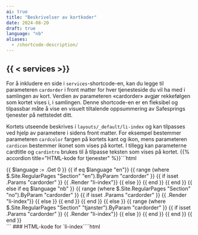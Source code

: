 ```yaml
---
ai: true
title: "Beskrivelser av kortkoder"
date: 2024-08-20
draft: true
language: "nb"
aliases:
  - /shortcode-description/
---
```

## {{ < services >}}

For å inkludere en side i `services`-shortcode-en, kan du legge til parameteren `cardorder` i front matter for hver tjenesteside du vil ha med i samlingen av kort. Verdien av parameteren «cardorder» avgjør rekkefølgen som kortet vises i, i samlingen. Denne shortcode-en er en fleksibel og tilpassbar måte å vise en visuelt tiltalende oppsummering av Safesprings tjenester på nettstedet ditt.

Kortets utseende beskrives i `layouts/_default/li-index` og kan tilpasses ved hjelp av parametere i sidens front matter. For eksempel bestemmer parameteren `cardcolor` fargen på kortets kant og ikon, mens parameteren `cardicon` bestemmer ikonet som vises på kortet. I tillegg kan parameterne cardtitle og `cardintro` brukes til å tilpasse teksten som vises på kortet. {{% accordion title="HTML-kode for tjenester" %}}```html
<div class="flexcontainer-three">
  {{ $language := .Get 0 }} {{ if eq $language "en"}} {{ range (where
  $.Site.RegularPages "Section" "en").ByParam "cardorder" }} {{ if isset .Params
  "cardorder" }} {{ .Render "li-index"}} {{ else }} {{ end }} {{ end }} {{ else
  if eq $language "nb" }} {{ range (where $.Site.RegularPages "Section"
  "no").ByParam "cardorder" }} {{ if isset .Params "cardorder" }} {{ .Render
  "li-index"}} {{ else }} {{ end }} {{ end }} {{ else }} {{ range (where
  $.Site.RegularPages "Section" "tjanster").ByParam "cardorder" }} {{ if isset
  .Params "cardorder" }} {{ .Render "li-index"}} {{ else }} {{ end }} {{ end }}
  {{ end }}
</div>
```
### HTML-kode for `li-index````html
<a href="{{ .RelPermalink }}">
  <div class="flex-item shadow-1 border-hover-{{ .Params.cardorder }}">
    <style>
      	.border-hover-{{ .Params.cardorder }} {
      		transition: all 0.2s ease-in;
      		border-bottom: 5px solid white;
      	}

      	.border-hover-{{ .Params.cardorder }}:hover {
      	transform: translateY(-5px);
      	mar border: none;
      	border-bottom: 5px solid {{ .Params.cardcolor }} !important;
      }
    </style>
    <div class="cardtitle">
      <div class="cardicon" style="background-color: {{ .Params.cardcolor }}10">
        <i
          class="{{ .Params.cardicon }} icon"
          style="color: {{ .Params.cardcolor }} !important"
        ></i>
      </div>
      <h2 style="color: {{ .Params.cardcolor }}">
        {{ if .Params.cardtitle }}{{ .Params.cardtitle }}{{ else }}{{ .Title
        }}{{ end }}
      </h2>
    </div>
    <p class="mb-0">
      {{ if .Params.cardintro }}{{ .Params.cardintro }}{{ else }}{{
      .Params.intro }}{{ end }}
    </p>
  </div>
</a>
```
{{% /accordion %}} {{< distance >}} {{< services >}}

{{< accordion-script >}}

---

# Dokumentasjon for shortcodes

Nedenfor finner du en oversiktlig dokumentasjon av alle våre shortcodes for Hugo-nettstedet. For hver shortcode finnes:

- Beskrivelse: Kort forklaring av hva shortcoden gjør.
- Kode: Selve shortcoden i HTML.
- Eksempel: Hvordan man kaller shortcoden med eksempeldata.
- Renderet resultat: Hvordan shortcoden ser ut på siden.

---

## 2calltoaction.html

### Beskrivelse

Oppretter en call-to-action-seksjon med to knapper. Den første knappen tar to parametere (tekst og URL), mens den andre knappen tar to parametere (tekst og URL).

### Kode```html
<br />
<a class="button" target="_self" href="{{ .Get 1 | safeURL }}">{{ .Get 0 }}</a>
<a
  style="margin-top: 25px; padding: 1px 0 0 0;"
  class="text-button"
  target="_blank"
  href="{{ .Get 3 | safeURL }}"
  >{{ .Get 2 }}</a
>
<br />
```
### Eksempel

{{< 2calltoaction "Call Us" "/contact" "Learn More" "https://example.com/learn-more" >}}

### Gjengitt resultat

En primær knapp med teksten "Call Us" (lenket til `/contact`) og en sekundær tekstlenke "Learn More" (lenket til
`https://example.com/learn-more`).

---

## accordion-script.html

### Beskrivelse

Legger inn JavaScript som trengs for å aktivere funksjonaliteten til accordion-elementer (veksling, jevn rulling, åpning av
accordion via lenker).

### Kode```html
<script>
  var acc = document.getElementsByClassName("accordion");
  var i;

  for (i = 0; i < acc.length; i++) {
    acc[i].addEventListener("click", function () {
      this.classList.toggle("accordion-active");
      var panel = this.nextElementSibling;
      if (panel.style.maxHeight) {
        panel.style.maxHeight = null;
        panel.style.marginBottom = 0 + "px";
      } else {
        panel.style.maxHeight = panel.scrollHeight + "px";
        panel.style.marginBottom = 10 + "px";
      }
    });
  }

  function openAccordion(id) {
    var accordionBox = document.getElementById(id);
    if (accordionBox) {
      var button = accordionBox.getElementsByClassName("accordion")[0];
      if (button) {
        button.click();
        accordionBox.scrollIntoView({ behavior: "smooth", block: "start" });
      }
    }
  }

  document.querySelectorAll('a[href^="#"]').forEach((anchor) => {
    anchor.addEventListener("click", function (e) {
      var targetId = this.getAttribute("href").substr(1);
      var targetElement = document.getElementById(targetId);
      if (targetElement && targetElement.classList.contains("accordion-box")) {
        e.preventDefault();
        openAccordion(targetId);
      }
    });
  });
</script>
```
### Eksempel

{{< accordion-script >}}

### Gjengitt resultat

Ingen direkte visuell komponent. Skriptet kjøres i bakgrunnen for å muliggjøre accordion-funksjonalitet.

---

## accordion.html

### Beskrivelse

Oppretter et accordion-element med en klikkbar overskrift som viser eller skjuler innholdet.

### Kode

{{< accordion id="acc1" title="Mer informasjon" >}} Dette er innholdet som skjules i accordion-elementet. {{< /accordion >}}

### Eksempel

&#123;&#123;&lt; accordion id="acc1" title="Mer informasjon" Dette er innholdet som skjules i accordion-elementet.
&#123;&#123;&lt;/accordion &gt;&#125;&#125;

### Gjengitt resultat

Et klikkbart element med overskriften «Mer informasjon» som viser/skjuler sitt innhold.

---

## aks-alternatives.html

### Beskrivelse

Viser en tabell som sammenligner Azure‑tjenester med open source‑alternativer og angir om de er administrert av Safespring.

### Kode```html
<div class="container-table-wp mt-2">
  <div class="price-table">
    <div class="table">
      <div class="row header">
        <div class="cell">Tjänst i Azure</div>
        <div class="cell">Funktion</div>
        <div class="cell">Open Source</div>
        <div class="cell">Managerat hos Safespring</div>
      </div>

      <div class="row">
        <div class="cell" data-title="Tjänst i Azure">
          Azure Kubernetes Service (AKS)
        </div>
        <div class="cell" data-title="Funktion">Managerad Kubernetes</div>
        <div class="cell" data-title="Open source alternativ">
          <a href="https://compliantkubernetes.io">Compliant Kubernetes</a>
        </div>
        <div class="cell" data-title="Managerat av Safespring">Ja</div>
      </div>

      <!-- Fler rader här, se originalkoden för alla alternativ -->
    </div>
  </div>
</div>
```
### Eksempler```
{{< en-aks-alternatives >}}
```
### Rendret resultat

En tabell med ulike Azure-tjenester, tilsvarende open source-alternativer og hvorvidt de er administrert hos Safespring.

---

## button.html

### Beskrivelse

Oppretter en knapp som lenker enten til en ekstern URL (definert i `.Params.link`) eller en sidefelt-lenke (definert i
`.Params.sidebarlinkurl`).

### Kode```html
<br />
{{ if $.Page.Params.link }}
<a class="button" target="_blank" href="{{ $.Page.Params.link }}"
  >{{ $.Page.Params.knapp }}</a
>
{{ else }}
<a href="{{ $.Page.Params.sidebarlinkurl }}" target="_blank" id="button">
  {{ $.Page.Params.sidebarlinkname }} {{ if $.Page.Params.sidebarlinkicon
  }}&nbsp;&nbsp;&nbsp;<i class="fas {{ $.Page.Params.sidebarlinkicon }}"></i>{{
  end }}
</a>
{{ end }}
```
### Eksempel```
{{ < button link="https://example.com" knapp="Klicka här" >}}
```
### Rendret resultat

En klikkbar knapp med teksten «Klikk her» som leder til `https://example.com`.

---

## button0.html

### Beskrivelse

En variant av `button.html` med samme oppførsel, men som kan brukes separat ved behov.

### Kode```html
<br />
{{ if $.Page.Params.link }}
<a class="button" target="_blank" href="{{ $.Page.Params.link }}"
  >{{ $.Page.Params.knapp }}</a
>
{{ else }}
<a href="{{ $.Page.Params.sidebarlinkurl }}" target="_blank" id="button">
  {{ $.Page.Params.sidebarlinkname }} {{ if $.Page.Params.sidebarlinkicon
  }}&nbsp;&nbsp;&nbsp;<i class="fas {{ $.Page.Params.sidebarlinkicon }}"></i>{{
  end }}
</a>
{{ end }}
```
### Eksempler```
{{< button link="https://example.com" knapp="Klicka här" >}}
```
### Renderet resultat

En klikkbar knapp med teksten "Klikk her" som leder til `https://example.com`, tilsvarende `button.html`.

---

## calendar.html

### Beskrivelse

Viser en arrangementskort-stil med dato, type arrangement, plattform og tid, formatert som en minikalender.

### Kode```html
<div>
  <style>
    .safespring-event .desc .des,
    .safespring-event .desc .hed {
      font-family: Hind, sans-serif;
      overflow: hidden;
    }
    .safespring-event {
      display: inline-block;
      position: relative;
      cursor: default;
      background: #fff;
      font-family: Hind, sans-serif;
      font-weight: 600;
      color: #323232 !important;
      font-size: 15px;
      line-height: 100%;
      -webkit-box-shadow:
        0 0 0 0.5px rgba(50, 50, 93, 0.17),
        0 2px 5px 0 rgba(50, 50, 93, 0.1),
        0 1px 1.5px 0 rgba(0, 0, 0, 0.07),
        0 1px 2px 0 rgba(0, 0, 0, 0.08),
        0 0 0 0 transparent !important;
      -moz-box-shadow:
        0 0 0 0.5px rgba(50, 50, 93, 0.17),
        0 2px 5px 0 rgba(50, 50, 93, 0.1),
        0 1px 1.5px 0 rgba(0, 0, 0, 0.07),
        0 1px 2px 0 rgba(0, 0, 0, 0.08),
        0 0 0 0 transparent !important;
      box-shadow:
        0 0 0 0.5px rgba(50, 50, 93, 0.17),
        0 2px 5px 0 rgba(50, 50, 93, 0.1),
        0 1px 1.5px 0 rgba(0, 0, 0, 0.07),
        0 1px 2px 0 rgba(0, 0, 0, 0.08),
        0 0 0 0 transparent !important;
      -webkit-border-radius: 4px;
      border-radius: 4px;
    }
    .safespring-event .date {
      width: 50px;
      height: 60px;
      float: left;
      position: relative;
    }
    .safespring-event .date .bdr1,
    .safespring-event .date .bdr2 {
      width: 1px;
      height: 50px;
      position: absolute;
      z-index: 100;
      top: 5px;
    }
    .safespring-event .date .mon {
      display: block;
      text-align: center;
      padding: 12px 0 0;
      font-size: 10px;
      color: #bf5549;
      font-weight: 700;
      line-height: 110%;
      text-transform: uppercase;
    }
    .safespring-event .date .day {
      display: block;
      text-align: center;
      padding: 0 0 8px;
      font-size: 28px;
      font-weight: 700;
      color: #333;
      line-height: 100%;
    }
    .safespring-event .date .bdr1 {
      background: #eaeaea;
      right: -3px;
    }
    .safespring-event .date .bdr2 {
      background: #fff;
      right: -4px;
    }
    .safespring-event .desc {
      height: 60px;
      float: left;
      position: relative;
      padding: 0 15px 0 0;
    }
    .safespring-event .desc p {
      margin: 0;
      display: block;
      text-align: left;
      padding: 10px 0 0 15px;
      font-size: 11px;
      color: #666;
      line-height: 130%;
    }
    .safespring-event .desc .hed {
      height: 15px;
      display: block;
      margin-bottom: 0;
      font-size: 13px;
      line-height: 110%;
      color: #333;
      text-transform: uppercase;
    }
    .safespring-event .desc .des {
      height: 28px;
      display: block;
    }
    .safespring-event-selected {
      background-color: #f4f4f4;
    }
    .addeventatc .alarm_reminder,
    .addeventatc .all_day_event,
    .addeventatc .attendees,
    .addeventatc .calname,
    .addeventatc .date_format,
    .addeventatc .recurring,
    .addeventatc .status,
    .addeventatc .uid,
    .safespring-event .client,
    .safespring-event .description,
    .safespring-event .end,
    .safespring-event .facebook_event,
    .safespring-event .location,
    .safespring-event .method,
    .safespring-event .organizer,
    .safespring-event .organizer_email,
    .safespring-event .start,
    .safespring-event .timezone,
    .safespring-event .title,
    .safespring-event .transp {
      display: none !important;
    }
  </style>
  <div style="clear:both;padding:10px 0px 10px 0px;">
    <div class="safespring-event" data-styling="none">
      <div class="date">
        <span class="mon">{{ .Get "month" }}</span>
        <span class="day">{{ .Get "day" }}</span>
        <div class="bdr1"></div>
        <div class="bdr2"></div>
      </div>
      <div class="desc">
        <p>
          <strong class="hed">{{ .Get "type" }}</strong>
          <span class="des">{{ .Get "platform" }}<br />{{ .Get "time" }}</span>
        </p>
      </div>
    </div>
  </div>
</div>
```
---

## chart.html

### Beskrivelse

Brukes til å omslutte innhold som skal gjengis av Mermaid (diagrammer, flytskjemaer osv.).

### Kode```html
<div class="mermaid">{{ .Inner }}</div>
```
### Eksempel```
{{< chart >}}
graph LR
A[Start] --> B{Beslut}
B -- Ja --> C[Gör något]
B -- Nej --> D[Gör inget]
{{< /chart >}}
```
### Rendret resultat

Et Mermaid-diagram i henhold til den definerte syntaksen.

---

## column-two.html

### Beskrivelse

Omslutter innhold i et to-kolonneoppsett.

### Kode```html
<div class="column-two">{{ .Inner }}</div>
```
### Eksempel```
{{< column-two >}}
Kolumn 1 innehåll
{{< /column-two >}}
```
### Gjengitt resultat

Viser innhold i to kolonner (krever supplerende CSS).

---

## contact-small.html

### Beskrivelse

Viser et kompakt kontaktkort med tittel, navn og e-postlenke.

### Kode```html
<div class="flex-content">
  <div class="body p-relative bg-white shadow-1">
    <div class="d-block w-full"></div>
    <div class="px-2 py-2">
      <h3
        style="color: #9A9A9A; font-size: 16px; line-height: 1 !important; margin:0 !important;"
      >
        {{ .Get "title" }}
      </h3>
      <h2
        style="color: #323232; margin:0; font-size: 20px; line-height: 1 !important; padding-top: 5px !important;"
      >
        {{ .Get "name" }}
      </h2>
      <p style="line-height: 1 !important; margin:0px !important;">
        <a
          style="color: #9A9A9A; font-size: 14px;"
          href="mailto:{{.Get `email`}}"
          >{{ .Get "email" }}</a
        >
      </p>
    </div>
  </div>
</div>
```
### Eksempel```
{{< contact-small title="Support" name="Jane Doe" email="jane@example.com" >}}
```
### Gjengitt resultat

Et lite kontaktkort med "Support", "Jane Doe" og en e-postlenke.

---

## contact.html

### Beskrivelse

Viser et mer detaljert kontaktkort med valgfritt bilde, telefon, e-post og adresse.

### Kode```html
<div class="contact-container">
  {{ if .Params.picture }}
  <div
    class="contact-image"
    style="aspect-ratio: 1 / 1; background-image: url(/img/people/{{.Get `picture` }});"
  ></div>
  {{ end }}
  <div class="contact-text-container">
    <div class="contact-text">
      <div class="contact-name">{{ .Get "name" }}</div>
      <div class="contact-title">{{ .Get "title" }}</div>
    </div>
    <div class="contact-link-container">
      {{ if .Params.phone }}
      <a class="contact-link" href="tel:{{ .Get `phone` }}">
        <i class="fa-solid fa-phone"></i>
        <span class="phone-number">{{ .Get "phone" }}</span>
      </a>
      {{ end }} {{ if .Params.email }}
      <a class="contact-link" href="mailto:{{ .Get `email` }}">
        <i class="fa-solid fa-envelope"></i>
        <span>{{ .Get "email" }}</span>
      </a>
      {{ end }} {{ if .Params.address }}
      <a class="contact-link" href="{{ .Get `address-link` }}">
        <i class="fa-solid fa-map"></i>
        <span>{{ .Get "address" }}</span>
      </a>
      {{ end }}
    </div>
  </div>
</div>

<script>
  function formatPhoneNumber(phoneNumber) {
    let cleaned = ("" + phoneNumber).replace(/\D/g, "");

    // Svenska mobilnummer (ex: +46762117309)
    if (cleaned.startsWith("46") && cleaned.length === 11) {
      return `+46 ${cleaned.slice(2, 4)}-${cleaned.slice(4, 7)} ${cleaned.slice(7, 9)} ${cleaned.slice(9, 11)}`;
    }

    // Svenska fastnummer (ex: +46855107370)
    if (cleaned.startsWith("46") && cleaned.length === 10) {
      return `+46 ${cleaned.slice(2, 3)}-${cleaned.slice(3, 6)} ${cleaned.slice(6, 8)} ${cleaned.slice(8, 10)}`;
    }

    // Norska mobilnummer (ex: +4747123456)
    if (cleaned.startsWith("47") && cleaned.length === 11) {
      return `+47 ${cleaned.slice(2, 4)} ${cleaned.slice(4, 6)} ${cleaned.slice(6, 8)} ${cleaned.slice(8, 11)}`;
    }

    // Norska fastnummer (ex: +4722345678)
    if (cleaned.startsWith("47") && cleaned.length === 10) {
      return `+47 ${cleaned.slice(2, 4)} ${cleaned.slice(4, 6)} ${cleaned.slice(6, 8)} ${cleaned.slice(8, 10)}`;
    }

    return phoneNumber;
  }

  document.addEventListener("DOMContentLoaded", () => {
    const phoneElements = document.querySelectorAll(".phone-number");
    phoneElements.forEach((phoneElement) => {
      const formattedNumber = formatPhoneNumber(phoneElement.textContent);
      phoneElement.textContent = formattedNumber;
    });
  });
</script>
```
### Eksempel```
{{< contact picture="jane.jpg" name="Jane Doe" title="CEO" phone="+46701234567" email="jane@example.com" address="123 Main St" address-link="/contact" >}}
```
### Gjengitt resultat

Et kontaktkort med bilde, navn, tittel, telefon, e-post og adresse.

---

## custom-card.html

### Beskrivelse

Oppretter et horisontalt kort med et bakgrunnsbilde, en overskrift, tekst (eller indre innhold) og en valgfri knappelenke.

### Kode```html
<div
  class="safespring-horisontal-card-container bg-white shadow-1 safespring-horisontal-card-row"
>
  <div
    class="safespring-horisontal-card-col safespring-horisontal-card-image"
    style="background-image: url({{ .Get `image` }});"
    alt="{{ or (.Get `alt`) (.Get `cardtitle`) }}"
  ></div>
  <div
    class="safespring-horisontal-card-col safespring-horisontal-card-content"
  >
    <h3>{{ .Get "cardtitle" }}</h3>
    {{ if isset .Params "text" }}
    <p>{{ .Get "text" }}</p>
    {{ else }} {{ .Inner | safeHTML }} {{ end }} {{ if isset .Params "link" }}
    <br /><br />
    <a class="button" href="{{ .Get `link` }}">{{ .Get "linktext" }}</a>
    {{ end }}
  </div>
</div>
```
### Eksempel```
{{< custom-card image="/img/card.jpg" cardtitle="Vår tjänst" text="Läs mer om vår tjänst." link="https://example.com" linktext="Läs mer" />}}
```
### Gjengitt resultat

Et horisontalt kort med bakgrunnsbilde, overskrift og en knapp for å lese mer.

---

## disclaimer.html

### Beskrivelse

Viser en «disclaimer»-boks med en tittel og tekst.

### Kode```html
<div class="disclaimer shadow-1">
  <p class="disclaimer-title">{{ .Get 0 }}</p>
  <p>{{ .Inner }}</p>
</div>
```
### Eksempel```
{{< disclaimer "Varning" >}}
Informationen på denna sida kan ändras utan förvarning.
{{< /disclaimer >}}
```
### Gjengitt resultat

En rute med overskriften "Advarsel" og meldingen "Informasjonen på denne siden kan endres uten forvarsel."

---

## flexbox.html

### Beskrivelse

Omslutter innhold i en flex-container for fleksibel layout.

### Kode```html
<div class="flex-container">{{ .Inner }}</div>
```
### Eksempel```
{{< flexbox >}}
Innehåll 1 | Innehåll 2 | Innehåll 3
{{< /flexbox >}}
```
### Gjengitt resultat

Viser innholdet horisontalt i en flex-layout.

---

## horisontal-card.html

### Beskrivelse

Oppretter et horisontalt kort med bakgrunnsbilde, overskrift, tekst og en knapp.

### Kode```html
<div
  class="safespring-horisontal-card-container bg-white shadow-1 safespring-horisontal-card-row my-2"
>
  <div
    class="safespring-horisontal-card-col safespring-horisontal-card-image"
    style="background-image: url({{ .Get `image` }});"
    alt="{{ or (.Get `alt`) (.Get `cardtitle`) }}"
  ></div>
  <div
    class="safespring-horisontal-card-col safespring-horisontal-card-content"
  >
    <h3>{{ .Get "cardtitle" }}</h3>
    <p>{{ .Get "text" }}</p>
    <br /><br />
    <a class="button" href="{{ .Get `link` }}">{{ .Get "linktext" }}</a>
  </div>
</div>
```
### Eksempler```
{{< horisontal-card image="/img/card.jpg" cardtitle="Nyhet" text="Detta är en nyhet." link="https://example.com" linktext="Läs mer" >}}
```
### Gjengitt resultat

Et horisontalt kort med bilde, overskrift, tekst og en knapp for å lese mer.

---

## icon-block-container.html

### Beskrivelse

Omslutter flere "icon-block" i en container.

### Kode```html
<div class="icon-block-container">{{ .Inner }}</div>
```
### Eksempel```
{{< icon-block-container >}}
{{< icon-block icon="fas fa-star" color="#FFD700" text="Utvald" description="Topprankad" >}}
{{< /icon-block-container >}}
```
### Gjengitt resultat

En beholder som inneholder en eller flere "icon-block".

---

## icon-block-horisontal.html

### Beskrivelse

Lager en horisontal ikonblokk med farget bakgrunn, ikon og tekst. Kan valgfritt omgis av en lenke.

### Kode```html
{{ with .Get "link" }}
<a class="icon-block-link" href="{{ . | safeURL }}"
  >{{ end }}
  <div
    class="icon-block-horisontal"
    style='background-color: {{ .Get "color" }}10;'
  >
    <div
      class="icon-block-color"
      style='color: {{ .Get "color" }};background-color: {{ .Get "color" }}10;'
    >
      <i class='{{ .Get "icon" }} icon'></i>
    </div>
    <p>
      <span class="inline_rubrik" style='color: {{ .Get "color" }};'
        >{{ .Get "text" }} </span
      ><br />{{ .Get "description" }}
    </p>
  </div>
  {{ with .Get "link" }}</a
>{{ end }}
```
### Eksempler```
{{< icon-block-horisontal link="https://example.com" icon="fas fa-info" color="#00AEEF" text="Info" description="Mer information" >}}
```
### Gjengitt resultat

Et horisontalt ikonblokk med ikon, farge og teksten "Info" samt "Mer informasjon".

---

## icon-block-small-container.html

### Beskrivelse

Omslutter små ikonblokker i en container.

### Kode```html
<div class="icon-block-small-container">{{ .Inner }}</div>
```
### Eksempel```
{{< icon-block-small-container >}}
{{< icon-block-small icon="fas fa-check" color="#28a745" text="OK" description="Allt bra" >}}
{{< /icon-block-small-container >}}
```
### Gjengitt resultat

En beholder for små ikonblokker.

---

## icon-block-small.html

### Beskrivelse

Oppretter en liten ikonblokk med ikon, tekst og beskrivelse. Kan pakkes inn i en lenke.

### Kode```html
{{ with .Get "link" }}
<a class="icon-block-link" href="{{ . }}"
  >{{ end }}
  <div
    class="icon-block-small"
    style='color: {{ .Get "color" }};border-color: {{ .Get "color" }}30;'
  >
    <div
      class="icon-block-small-icon"
      style='background-color: {{ .Get "color" }}10;'
    >
      <i class='{{ .Get "icon" }} icon'></i>
    </div>
    <p>
      <span style='color: {{ .Get "color" }};'>{{ .Get "text" }}</span>{{ .Get
      "description" }}
    </p>
  </div>
  {{ with .Get "link" }}</a
>{{ end }}
```
### Eksempel```
{{< icon-block-small link="https://example.com" icon="fas fa-check" color="#28a745" text="OK" description="Allt bra" >}}
```
### Gjengitt resultat

En liten ikonblokk med teksten "OK" og beskrivelsen "Alt er bra", eventuelt lenket.

---

## icon-block.html

### Beskrivelse

Viser en ikonblokk som kan inneholde enten et bilde eller et ikon samt tekst og beskrivelse. Kan omsluttes av en lenke.

### Kode```html
{{ with .Get "link" }}
<a class="icon-block-link" href="{{ . }}"
  >{{ end }}
  <div class="icon-block" style='color: {{ .Get "color" }};'>
    {{ if .Get "image" }}
    <img
      src='{{ .Get "image" }}'
      alt='{{ .Get "alt" | default "Icon" }}'
      class="icon-svg"
      style="height: 70px;"
    />
    {{ else }}
    <i class='{{ .Get "icon" }} icon'></i>
    {{ end }}
    <p>
      <span style='color: {{ .Get "color" }};'>{{ .Get "text" }}</span>{{ .Get
      "description" }}
    </p>
  </div>
  {{ with .Get "link" }} </a
>{{ end }}
```
### Eksempel```
{{< icon-block link="https://example.com" icon="fas fa-star" color="#FFD700" text="Utvald" description="Topprankad" >}}
```
### Rendret resultat

En ikonblokk med et ikon eller bilde, samt overskrift og beskrivelse.

---

## icon.html

### Beskrivelse

Rendrer et enkelt ikon med valgt farge.

### Kode```html
<i style="color: {{ .Get 1 | safeHTML }}" class="{{ .Get 0 }}"></i>
```
### Eksempel```
{{< icon "fas fa-heart" "#FF0000" >}}
```
### Gjengitt resultat

Et rødt hjerteikon.

---

## info.html

### Beskrivelse

Viser en kompakt informasjonsboks med en tittel, et navn og en e-postlenke.

### Kode```html
<div class="flex-content">
  <div class="body p-relative">
    <div class="d-block w-full"></div>
    <div class="px-2 py-2">
      <h3 style="font-size: 16px;">{{ .Get "title" }}</h3>
      <h2 style="font-size: 20px;">{{ .Get "name" }}</h2>
      <p>
        <a style="color:#323232" href="mailto:{{.Get `email`}}"
          >{{ .Get "email" }}</a
        >
      </p>
    </div>
  </div>
</div>
```
### Eksempel```
{{< info title="Kontakt" name="John Smith" email="john@example.com" >}}
```
### Gjengitt resultat

En enkel informasjonsboks med tittel, navn og e-postlenke.

---

## infobox.html

### Beskrivelse

Omslutter innhold i en stylet informasjonsboks.

### Kode```html
<div class="flex-container bg-white shadow-1 br-5">{{ .Inner }}</div>
```
### Eksempel```
{{< infobox >}}
Detta är viktig information.
{{< /infobox >}}
```
### Gjengitt resultat

En hvit boks med skygge (shadow-1) som inneholder valgfritt tekstinnhold.

---

## ingress.html

### Beskrivelse

Formaterer innledende eller ingress-tekst i en egen stil, ofte større eller mer fremtredende.

### Kode```html
<div class="ingress"><p>{{ .Inner }}</p></div>
```
### Eksempel```
{{< ingress >}}
Välkommen till vår webbplats! Detta är inledande text.
{{< /ingress >}}
```
### Gjengitt resultat

En kort innledning i en distinkt stil.

---

## inline.html

### Beskrivelse

Viser inline-innhold i et avsnitt med en særskilt overskriftsstil.

### Kode```html
<p><span class="inline_rubrik">{{ .Inner }}</span></p>
```
### Eksempel```
{{< inline "Observera: Detta är ett meddelande." >}}
```
### Rendret resultat

Et avsnitt med tekst i overskriftsstil.

---

## localbutton.html

### Beskrivelse

Oppretter en knapp for lokal navigasjon med egendefinert lenke, target, ikon og tekst.

### Kode```html
<br>
<a href='{{ .Get "link" }}' {{ with .Get "target" }}target='{{ . }}'{{ else }}target='_self'{{ end }} class='button'>
  {{ with .Get "icon" }}<i class='fa-solid {{ . }}'></i>&nbsp;&nbsp;&nbsp;{{ end }}
  {{ .Get "text" }}
</a>
<br>
```
### Eksempel```
{{< localbutton link="/about" target="_self" icon="fa-info" text="Mer info" >}}
```
### Gjengitt resultat

En knapp med teksten "Mer info" og et ikon, som lenker til `/about`.

---

## localtextbutton.html

### Beskrivelse

Oppretter en tekstlenke med en knappelignende stil (eller enkel tekstlenke) uten bakgrunn.

### Kode```html
<a id="text-button" target="_self" href="{{ .Get 1 }}">{{ .Get 0 }}</a> <br />
```
### Eksempel```
{{< localtextbutton "Klicka här" "/page" >}}
```
### Gjengitt resultat

En tekstlenke med teksten "Klikk her" som leder til `/page`.

---

## note.html

### Beskrivelse

Viser en punktmarkert notisboks med en tittel og melding.

### Kode```html
<div class="note-dotted">
  <p class="note-dotted-title">{{ .Get 0 }}</p>
  {{ .Inner }}
</div>
```
### Eksempler```
{{< note "Notis" >}}
Glöm inte att uppdatera sidan.
{{< /note >}}
```
### Gjengitt resultat

En merknadsboks med overskriften "Merknad" og teksten "Ikke glem å oppdatere siden."

---

## question.html

### Beskrivelse

Oppretter en FAQ-lignende accordion med et spørsmål som overskrift og svaret i det skjulte innholdet.

### Kode```html
<div class="accordion-box">
  <button class="accordion">{{ .Get "question" }}</button>
  <div class="panel content-body">
    <div itemscope itemprop="mainEntity" itemtype="https://schema.org/Question">
      <h3 itemprop="name">{{ .Get "question" }}</h3>
      <div
        itemscope
        itemprop="acceptedAnswer"
        itemtype="https://schema.org/Answer"
      >
        <div itemprop="text">
          <p style="padding:0;">{{ .Inner }}</p>
        </div>
        <div class="pb-2"></div>
      </div>
    </div>
  </div>
</div>
```
### Eksempel```
{{< question question="Vad är er returpolicy?" >}}
Vi erbjuder 30 dagars returrätt.
{{< /question >}}
```
### Gjengitt resultat

Et klikkbart spørsmål med et skjult svar som folder seg ut ved klikk.

---

## quote.html

### Beskrivelse

Viser et sitat i blokkformat med en valgfri person eller kilde.

### Kode```html
<div class="quote">
  <p>{{ .Inner }}</p>
  <p class="quote-person">{{ .Get 0 }}</p>
</div>
```
### Eksempel```
{{< quote "Albert Einstein" >}}
Fantasi är viktigare än kunskap.
{{< /quote >}}
```
### Renderet resultat

Et blokksitat med teksten og personen «Albert Einstein» under.

---

## services.html

### Beskrivelse

Gjengir en liste med tjenestekort avhengig av hvilket språk som er angitt (En, No eller standard).

### Kode```html
<div class="flexcontainer-three">
  {{ $language := .Get 0 }} {{ if eq $language "en"}} {{ range (where
  $.Site.RegularPages "Section" "en").ByParam "cardorder" }} {{ if isset .Params
  "cardorder" }} {{ .Render "li-index"}} {{ end }} {{ end }} {{ else if eq
  $language "nb" }} {{ range (where $.Site.RegularPages "Section" "no").ByParam
  "cardorder" }} {{ if isset .Params "cardorder" }} {{ .Render "li-index"}} {{
  end }} {{ end }} {{ else }} {{ range (where $.Site.RegularPages "Section"
  "tjanster").ByParam "cardorder" }} {{ if isset .Params "cardorder" }} {{
  .Render "li-index"}} {{ end }} {{ end }} {{ end }}
</div>
```
### Eksempel```
{{< services "en" >}}
```
### Gjengitt resultat

En liste med tjenestekort fra seksjonen «en» (hvis cardorder er definert).

---

## streamed-video.html

### Beskrivelse

Viser en videospiller som støtter HLS-strømmer. Bruker Hls.js for å initialisere videoen hvis nettleseren støtter det.

### Kode```html
<div class="webinarvideo">
  <video
    class="webinar-videoplayer"
    id="myVideo"
    controls
    preload="none"
    poster="{{ .Get 1 | safeURL }}"
  >
    Your browser does not support the video tag.
  </video>
</div>

<script>
  document.addEventListener("DOMContentLoaded", function () {
    var video = document.getElementById("myVideo");
    var hlsScriptLoaded = false;
    var videoInitialized = false;

    function loadHlsScript(callback) {
      if (hlsScriptLoaded) {
        callback();
        return;
      }

      var script = document.createElement("script");
      script.src = "/js/hls.min.js";
      script.onload = function () {
        hlsScriptLoaded = true;
        callback();
      };
      document.body.appendChild(script);
    }

    function initializeVideo() {
      if (videoInitialized) return;

      if (window.Hls && Hls.isSupported()) {
        var hls = new Hls();
        hls.loadSource("{{ .Get 0 | safeURL }}");
        hls.attachMedia(video);
        videoInitialized = true;
      } else if (video.canPlayType("application/vnd.apple.mpegurl")) {
        // För Safari
        video.src = "{{ .Get 0 | safeURL }}";
        videoInitialized = true;
      } else if (
        /iPad|iPhone|iPod/.test(navigator.userAgent) &&
        !window.MSStream
      ) {
        video.src = "{{ .Get 0 | safeURL }}";
        video.load();
      } else {
        alert("Your browser does not support this video format.");
      }
    }

    // Spela upp videon vid klick eller play
    video.addEventListener("play", function () {
      if (!videoInitialized) {
        loadHlsScript(function () {
          initializeVideo();
          video.play();
        });
      }
    });

    video.addEventListener("click", function () {
      if (!videoInitialized) {
        loadHlsScript(function () {
          initializeVideo();
          video.play();
        });
      }
    });
  });
</script>
```
### Eksempler```
{{< streamed-video "https://example.com/stream.m3u8" "https://example.com/poster.jpg" >}}
```
### Gjengitt resultat

En videospiller med støtte for HLS-strømming og et forhåndsbilde (poster).

---

## tooltip.html

### Beskrivelse

Viser tekst med et verktøytips som dukker opp når du holder pekeren over.

### Kode```html
<span class="text-tooltip"
  >{{ .Get 0 }}
  <span class="text-tooltiptext shadow-1">{{ .Inner }}</span>
</span>
```
### Eksempel```
{{< tooltip "Håll musen över mig" >}}Detta är tooltip-texten.{{< /tooltip >}}
```
### Gjengitt resultat

Teksten "Hold pekeren over meg" med et verktøytips som vises ved hover.

{{< accordion-script >}}
